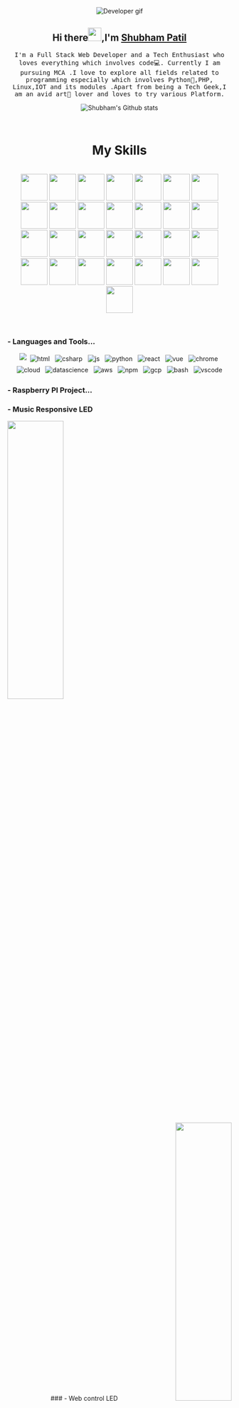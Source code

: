 <p align='center'>
  <img  src="https://github.com/shub6059/shub6059/blob/master/gifs/Developer.gif" alt="Developer gif">
</p>
<h2 align="center">Hi there<img width="30px" src="https://github.com/shub6059/shub6059/blob/master/gifs/Hi.gif">,I'm <a href="https://shub6059.github.io/portfolio">Shubham Patil</a></h2>
<p align="center">
  <samp>
  I'm a Full Stack Web Developer and a Tech Enthusiast who loves everything which involves code💻. Currently I am pursuing MCA .I love to explore all fields related to programming especially which involves Python🐍,PHP, Linux,IOT and its modules .Apart from being a Tech Geek,I am an avid art🎨 lover and loves to try various Platform.
  </samp>
</p>
<p align="center">
<img src="https://github-readme-stats.vercel.app/api?username=shub6059&show_icons=true&border=true" alt="Shubham's Github stats">
</p><br>
<h1 align="center">My Skills</h1>
<p align="center">
<br>
<code><img height="60" src="https://raw.githubusercontent.com/github/explore/80688e429a7d4ef2fca1e82350fe8e3517d3494d/topics/html/html.png"></code>
<code><img height="60" src="https://raw.githubusercontent.com/github/explore/80688e429a7d4ef2fca1e82350fe8e3517d3494d/topics/css/css.png"></code>
<code><img height="60" src="https://raw.githubusercontent.com/github/explore/80688e429a7d4ef2fca1e82350fe8e3517d3494d/topics/bootstrap/bootstrap.png"></code>
<code><img height="60" src="https://raw.githubusercontent.com/github/explore/80688e429a7d4ef2fca1e82350fe8e3517d3494d/topics/javascript/javascript.png"></code>
<code><img height="60" src="https://raw.githubusercontent.com/github/explore/80688e429a7d4ef2fca1e82350fe8e3517d3494d/topics/jquery/jquery.png"></code> 
<code><img height="60" src="https://raw.githubusercontent.com/github/explore/80688e429a7d4ef2fca1e82350fe8e3517d3494d/topics/vue/vue.png"></code>
<code><img height="60" src="https://raw.githubusercontent.com/github/explore/80688e429a7d4ef2fca1e82350fe8e3517d3494d/topics/nodejs/nodejs.png"></code>
<code><img height="60" src="https://raw.githubusercontent.com/github/explore/80688e429a7d4ef2fca1e82350fe8e3517d3494d/topics/express/express.png"></code>
<code><img height="60" src="https://raw.githubusercontent.com/github/explore/80688e429a7d4ef2fca1e82350fe8e3517d3494d/topics/mongodb/mongodb.png"></code>
<code><img height="60" src="https://raw.githubusercontent.com/github/explore/80688e429a7d4ef2fca1e82350fe8e3517d3494d/topics/python/python.png"></code>
<code><img height="60" src="https://raw.githubusercontent.com/github/explore/80688e429a7d4ef2fca1e82350fe8e3517d3494d/topics/django/django.png"></code>
<code><img height="60" src="https://raw.githubusercontent.com/github/explore/80688e429a7d4ef2fca1e82350fe8e3517d3494d/topics/git/git.png"></code>
<code><img height="60" src="https://github.com/shub6059/shub6059/blob/master/gifs/java.png"/></code>
<code><img height="60" src="https://github.com/shub6059/shub6059/blob/master/gifs/json.png"/></code>
<code><img height="60" src="https://github.com/shub6059/shub6059/blob/master/gifs/tc.png"/></code>
<code><img height="60" src="https://img.icons8.com/dusk/64/000000/php-logo.png"/></code>
<code><img height="60" src="https://img.icons8.com/cute-clipart/64/000000/linux-client.png"/></code>
<code><img height="60" src="https://img.icons8.com/color/48/000000/kali-linux.png"/></code>
<code><img height="60"  src="https://img.icons8.com/color/48/000000/linux-mint.png"/></code>
<code><img height="60" src="https://img.icons8.com/color/48/000000/centos.png"/></code>
<code><img height="60" src="https://img.icons8.com/ios-filled/50/000000/fedora.png"/></code>
<code><img height="60" src="https://img.icons8.com/color/48/000000/suse.png"/></code>
<code><img height="60" src="https://img.icons8.com/color/48/000000/debian.png"/></code>
<code><img height="60" src="https://img.icons8.com/color/48/000000/red-hat.png"/></code>
<code><img height="60" src="https://img.icons8.com/color/48/000000/ubuntu--v1.png"/></code>
<code><img height="60" src="https://github.com/shub6059/shub6059/blob/master/gifs/boss.png"/></code>
<code><img height="60" src="https://github.com/shub6059/shub6059/blob/master/gifs/garuda.png"/></code>
<code><img height="60" src="https://img.icons8.com/dusk/64/000000/raspberry-pi.png"/></code>
<code><img height="60" src="https://img.icons8.com/color/48/000000/docker-container.png"/></code>

<code></code>
<code></code>
</p><br>

### - Languages and Tools...

<p align="center">
  <img  src="https://github.com/shub6059/shub6059/blob/master/gifs/Laravel.jpg"/>
  <!-- For more icons please follow  https://github.com/MikeCodesDotNET/ColoredBadges -->
  <img src="https://raw.githubusercontent.com/8bithemant/8bithemant/master/svg/dev/languages/html.svg" alt="html" style="vertical-align:top; margin:4px">    
  <img src="https://raw.githubusercontent.com/8bithemant/8bithemant/master/svg/dev/languages/csharp.svg" alt="csharp" style="vertical-align:top; margin:4px">
  <img src="https://raw.githubusercontent.com/8bithemant/8bithemant/master/svg/dev/languages/js.svg" alt="js" style="vertical-align:top; margin:4px">
  <img src="https://raw.githubusercontent.com/8bithemant/8bithemant/master/svg/dev/languages/python.svg" alt="python" style="vertical-align:top; margin:4px">
  <img src="https://raw.githubusercontent.com/8bithemant/8bithemant/master/svg/dev/frameworks/react.svg" alt="react" style="vertical-align:top; margin:4px">
  <img src="https://raw.githubusercontent.com/8bithemant/8bithemant/master/svg/dev/frameworks/vue.svg" alt="vue" style="vertical-align:top; margin:4px">
  <img src="https://raw.githubusercontent.com/8bithemant/8bithemant/master/svg/dev/misc/chrome.svg" alt="chrome" style="vertical-align:top; margin:4px">
  <img src="https://raw.githubusercontent.com/8bithemant/8bithemant/master/svg/dev/misc/cloud.svg" alt="cloud" style="vertical-align:top; margin:4px">
  <img src="https://raw.githubusercontent.com/8bithemant/8bithemant/master/svg/dev/misc/datascience.svg" alt="datascience" style="vertical-align:top; margin:4px">
  <img src="https://raw.githubusercontent.com/8bithemant/8bithemant/master/svg/dev/services/aws.svg" alt="aws" style="vertical-align:top; margin:4px">
  <img src="https://raw.githubusercontent.com/8bithemant/8bithemant/master/svg/dev/services/npm.svg" alt="npm" style="vertical-align:top; margin:4px">
  <img src="https://raw.githubusercontent.com/8bithemant/8bithemant/master/svg/dev/services/gcp.svg" alt="gcp" style="vertical-align:top; margin:4px">
  <img src="https://raw.githubusercontent.com/8bithemant/8bithemant/master/svg/dev/tools/bash.svg" alt="bash" style="vertical-align:top; margin:4px">
  <img src="https://raw.githubusercontent.com/8bithemant/8bithemant/master/svg/dev/tools/visualstudio_code.svg" alt="vscode" style="vertical-align:top; margin:4px">
</p>

### - Raspberry PI Project...

 ### - Music Responsive LED
<p align="left">
<img  src="https://github.com/shub6059/shub6059/blob/master/gifs/rpiled.gif" width="50%" height="40%"/>
  </p>

  <p align="right">
   ### -  Web control LED
  <img  src="https://github.com/shub6059/shub6059/blob/master/gifs/led.gif" width="50%" height="40%"/>
  </p>
  <p align="left">
  <img  src="https://github.com/shub6059/shub6059/blob/master/gifs/hm.gif" width="50%" height="40%"/>
  </p>
  <p align="right">
   ### - HOME Automation
  <img  src="https://github.com/shub6059/shub6059/blob/master/gifs/home.gif"width="50%" height="40%"/>
  </p>
  <p align="left">
    <img  src="https://github.com/shub6059/shub6059/blob/master/gifs/mobie.gif"width="50%" height="40%"/>
  </p>
  <p align="right">
  <img  src="https://github.com/shub6059/shub6059/blob/master/gifs/linuxboot.gif"width="50%" height="40%"/>
    </p>
     ### - Automatic watering system
  <p align="left">
  <img  src="https://github.com/shub6059/shub6059/blob/master/gifs/IMG_20190513_120708843-1024x768.jpg"width="50%" height="40%"/>
  </p>
  <p align="right">
    <img  src="https://github.com/shub6059/shub6059/blob/master/gifs/IMG_20190513_125000826-1024x768.jpg"width="50%" height="40%"/>
  </p>
   ### - Line follow car
   <p align="left">
  <img  src="https://github.com/shub6059/shub6059/blob/master/gifs/car.jpg"width="50%" height="40%"/>
  </p>
  <p align="right">
    <img  src="https://github.com/shub6059/shub6059/blob/master/gifs/car1.jpg"width="50%" height="40%"/>
  </p>
    <p align="left">
  <img  src="https://github.com/shub6059/shub6059/blob/master/gifs/car2.jpg"width="50%" height="40%"/>
  </p>
  <p align="right">
    <img  src="https://github.com/shub6059/shub6059/blob/master/gifs/car3.jpg"width="50%" height="40%"/>
  </p>
   <p align="left">
  <img  src="https://github.com/shub6059/shub6059/blob/master/gifs/car4.jpg"width="50%" height="40%"/>
  </p>
<h1 align="center">Catch Me At</h1>
<p align="center">
<br>
<a href="https://www.facebook.com/shubham.patill/"><img src="https://img.shields.io/badge/facebook-%231877F2.svg?&style=for-the-badge&logo=facebook&logoColor=white" alt="Facebook" /></a>&nbsp;
<a href="https://www.instagram.com/iot_web_project/"><img src="https://img.shields.io/badge/instagram-%23E4405F.svg?&style=for-the-badge&logo=instagram&logoColor=white" alt="Instagram" /></a>&nbsp;
<a href="https://www.linkedin.com/in/shub6059/"><img src="https://img.shields.io/badge/linkedin-%230077B5.svg?&style=for-the-badge&logo=linkedin&logoColor=white" alt="LinkedIn" /></a>&nbsp;
<a href="mailto:shubham.patil.shub6059@gmail.com?subject=Hola%20Kunal"><img src="https://img.shields.io/badge/gmail-%23D14836.svg?&style=for-the-badge&logo=gmail&logoColor=white" alt="Gmail"/></a>&nbsp;
<a href="https://shub6059.github.io/"><img alt="Website" src="https://img.shields.io/website?style=for-the-badge&up_message=portfolio&url=https%3A%2F%2Fkshub6059.github.io%2F"></a>
</p>

<p align="center">
  <img src="https://github.com/shub6059/shub6059/blob/master/gifs/hadder.gif"><br>
Made with 💖 and ☕</p>
